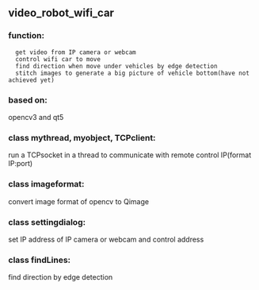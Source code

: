 ## video_robot_wifi_car
### function:
```
  get video from IP camera or webcam  
  control wifi car to move  
  find direction when move under vehicles by edge detection  
  stitch images to generate a big picture of vehicle bottom(have not achieved yet)  
```
### based on:   
  opencv3 and qt5  
    
### class mythread, myobject, TCPclient:  
  run a TCPsocket in a thread to communicate with remote control IP(format IP:port)  
  
### class imageformat:   
  convert image format of opencv to Qimage  
  
### class settingdialog:  
  set IP address of IP camera or webcam and control address  
  
### class findLines:  
  find direction by edge detection
